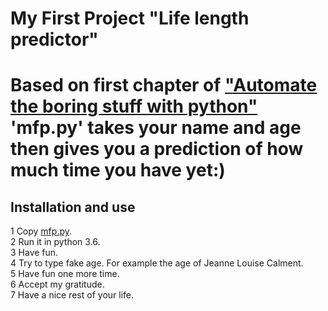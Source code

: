 # My First Project "Life length predictor"  

Based on first chapter of ["Automate the boring stuff with python"](https://automatetheboringstuff.com/chapter1/)
'mfp.py' takes your name and age then gives you a prediction of how much time you have yet:)  
=====
## Installation and use  
1 Copy [mfp.py](https://github.com/marysiuk/python-intro/blob/master/mfp.py).  
2 Run it in python 3.6.  
3 Have fun.  
4 Try to type fake age. For example the age of Jeanne Louise Calment.  
5 Have fun one more time.  
6 Accept my gratitude.  
7 Have a nice rest of your life.  